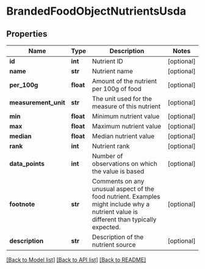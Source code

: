 # BrandedFoodObjectNutrientsUsda

## Properties
Name | Type | Description | Notes
------------ | ------------- | ------------- | -------------
**id** | **int** | Nutrient ID | [optional] 
**name** | **str** | Nutrient name | [optional] 
**per_100g** | **float** | Amount of the nutrient per 100g of food | [optional] 
**measurement_unit** | **str** | The unit used for the measure of this nutrient | [optional] 
**min** | **float** | Minimum nutrient value | [optional] 
**max** | **float** | Maximum nutrient value | [optional] 
**median** | **float** | Median nutrient value | [optional] 
**rank** | **int** | Nutrient rank | [optional] 
**data_points** | **int** | Number of observations on which the value is based | [optional] 
**footnote** | **str** | Comments on any unusual aspect of the food nutrient. Examples might include why a nutrient value is different than typically expected. | [optional] 
**description** | **str** | Description of the nutrient source | [optional] 

[[Back to Model list]](../README.md#documentation-for-models) [[Back to API list]](../README.md#documentation-for-api-endpoints) [[Back to README]](../README.md)

